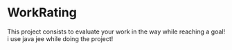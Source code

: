 # WorkRating
This project consists to evaluate your work in the way while reaching a goal!
i use java jee while doing the project!
